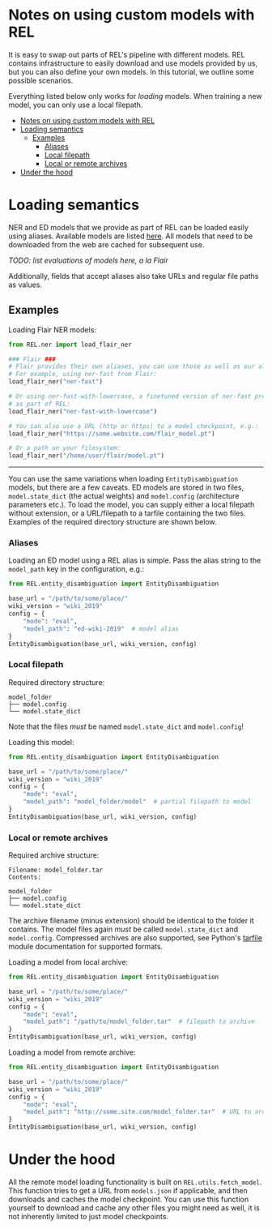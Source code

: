 # Notes on using custom models with REL
It is easy to swap out parts of REL's pipeline with different models. REL
contains infrastructure to easily download and use models provided by us, but
you can also define your own models. In this tutorial, we outline some possible
scenarios.

Everything listed below only works for *loading* models. When training a new
model, you can only use a local filepath.

- [Notes on using custom models with REL](#notes-on-using-custom-models-with-rel)
- [Loading semantics](#loading-semantics)
  - [Examples](#examples)
    - [Aliases](#aliases)
    - [Local filepath](#local-filepath)
    - [Local or remote archives](#local-or-remote-archives)
- [Under the hood](#under-the-hood)

# Loading semantics
NER and ED models that we provide as part of REL can be loaded easily using
aliases.  Available models are listed
[here](https://github.com/informagi/REL/tree/master/REL/models/models.json).
All models that need to be downloaded from the web are cached for subsequent
use.

*TODO: list evaluations of models here, a la Flair*

Additionally, fields that accept aliases also take URLs and regular file paths
as values.

## Examples
Loading Flair NER models:
```python
from REL.ner import load_flair_ner

### Flair ###
# Flair provides their own aliases, you can use those as well as our aliases.
# For example, using ner-fast from Flair:
load_flair_ner("ner-fast")

# Or using ner-fast-with-lowercase, a finetuned version of ner-fast provided
# as part of REL:
load_flair_ner("ner-fast-with-lowercase")

# You can also use a URL (http or https) to a model checkpoint, e.g.:
load_flair_ner("https://some.website.com/flair_model.pt")

# Or a path on your filesystem:
load_flair_ner("/home/user/flair/model.pt")
```

---

You can use the same variations when loading `EntityDisambiguation` models, but
there are a few caveats. ED models are stored in two files, `model.state_dict`
(the actual weights) and `model.config` (architecture parameters etc.). To load
the model, you can supply either a local filepath without extension, or a
URL/filepath to a tarfile containing the two files. Examples of the required
directory structure are shown below.

### Aliases
Loading an ED model using a REL alias is simple. Pass the alias string to the
`model_path` key in the configuration, e.g.:
```python
from REL.entity_disambiguation import EntityDisambiguation

base_url = "/path/to/some/place/"
wiki_version = "wiki_2019"
config = {
    "mode": "eval",
    "model_path": "ed-wiki-2019"  # model alias
}
EntityDisambiguation(base_url, wiki_version, config)
```

### Local filepath
Required directory structure:
```
model_folder
├── model.config
└── model.state_dict
```
Note that the files *must* be named `model.state_dict` and `model.config`!

Loading this model:
```python
from REL.entity_disambiguation import EntityDisambiguation

base_url = "/path/to/some/place/"
wiki_version = "wiki_2019"
config = {
    "mode": "eval",
    "model_path": "model_folder/model"  # partial filepath to model
}
EntityDisambiguation(base_url, wiki_version, config)
```

### Local or remote archives
Required archive structure:
```
Filename: model_folder.tar
Contents:

model_folder
├── model.config
└── model.state_dict
```
The archive filename (minus extension) should be identical to the folder it
contains.  The model files again *must* be called `model.state_dict` and
`model.config`. Compressed archives are also supported, see Python's
[tarfile](https://docs.python.org/3/library/tarfile.html) module documentation
for supported formats.

Loading a model from local archive:
```python
from REL.entity_disambiguation import EntityDisambiguation

base_url = "/path/to/some/place/"
wiki_version = "wiki_2019"
config = {
    "mode": "eval",
    "model_path": "/path/to/model_folder.tar"  # filepath to archive
}
EntityDisambiguation(base_url, wiki_version, config)
```

Loading a model from remote archive:
```python
from REL.entity_disambiguation import EntityDisambiguation

base_url = "/path/to/some/place/"
wiki_version = "wiki_2019"
config = {
    "mode": "eval",
    "model_path": "http://some.site.com/model_folder.tar"  # URL to archive
}
EntityDisambiguation(base_url, wiki_version, config)
```

# Under the hood
All the remote model loading functionality is built on `REL.utils.fetch_model`.
This function tries to get a URL from `models.json` if applicable, and then
downloads and caches the model checkpoint. You can use this function yourself
to download and cache any other files you might need as well, it is not
inherently limited to just model checkpoints.
